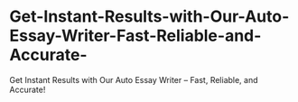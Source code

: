 # Get-Instant-Results-with-Our-Auto-Essay-Writer-Fast-Reliable-and-Accurate-
Get Instant Results with Our Auto Essay Writer – Fast, Reliable, and Accurate!
